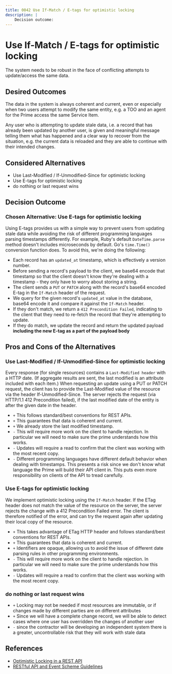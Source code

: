 ```yaml
---
title: 0042 Use If-Match / E-tags for optimistic locking
description: |
    Decision outcome:
---
```

# Use If-Match / E-tags for optimistic locking

The system needs to be robust in the face of conflicting attempts to update/access the same data.

## Desired Outcomes

The data in the system is always coherent and current, even or especially when two users attempt to modify the same entity, e.g. a TOO and an agent for the Prime access the same Service Item.

Any user who is attempting to update stale data, i.e. a record that has already been updated by another user, is given and meaningful message telling them what has happened and a clear way to recover from the situation, e.g. the current data is reloaded and they are able to continue with their intended changes.

## Considered Alternatives

- Use Last-Modified / If-Unmodified-Since for optimistic locking
- Use E-tags for optimistic locking
- do nothing or last request wins

## Decision Outcome

### Chosen Alternative: Use E-tags for optimistic locking

Using E-tags provides us with a simple way to prevent users from updating stale data while avoiding the risk of different programming languages parsing timestamps differently. For example, Ruby's default `DateTime.parse` method doesn't includes microseconds by default. Go's `time.Time()` conversion function does. To avoid this, we're doing the following:

- Each record has an `updated_at` timestamp, which is effectively a version number.
- Before sending a record's payload to the client, we base64 encode that timestamp so that the client doesn't know they're dealing with a timestamp - they only have to worry about storing a string.
- The client sends a `PUT` or `PATCH` along with the record's base64 encoded E-tag in the `If-Match` header of the request.
- We query for the given record's `updated_at` value in the database, base64 encode it and compare it against the `If-Match` header.
- If they don't match, we return a `412 Precondition Failed`, indicating to the client that they need to re-fetch the record that they're attempting to update.
- If they do match, we update the record and return the updated payload **including the new E-tag as a part of the payload body**

## Pros and Cons of the Alternatives

### Use Last-Modified / If-Unmodified-Since for optimistic locking

Every response (for single resources) contains a `Last-Modified header` with a HTTP date. (If aggregate results are sent, the last modified is an attribute included with each item.) When requesting an update using a PUT or PATCH request, the client has to provide the Last-Modified value of the resource via the header If-Unmodified-Since. The server rejects the request (via HTTP/1.1 412 Precondition failed), if the last modified date of the entity is after the given date in the header.

- `+` This follows standard/best conventions for REST APIs.
- `+` This guarantees that data is coherent and current.
- `+` We already store the last modified timestamp.
- `-` This will require more work on the client to handle rejection. In particular we will need to make sure the prime understands how this works.
- `-` Updates will require a read to confirm that the client was working with the most recent copy.
- `-` Different programming languages have different default behavior when dealing with timestamps. This presents a risk since we don't know what language the Prime will build their API client in. This puts even more responsibility on clients of the API to tread carefully.

### Use E-tags for optimistic locking

We implement optimistic locking using the `If-Match` header. If the ETag header does not match the value of the resource on the server, the server rejects the change with a 412 Precondition Failed error. The client is therefore notified of the error, and can try the request again after updating their local copy of the resource.

- `+` This takes advantage of ETag HTTP header and follows standard/best conventions for REST APIs.
- `+` This guarantees that data is coherent and current.
- `+` Identifiers are opaque, allowing us to avoid the issue of different date parsing rules in other programming environments.
- `-` This will require more work on the client to handle rejection. In particular we will need to make sure the prime understands how this works.
- `-` Updates will require a read to confirm that the client was working with the most recent copy.


### do nothing or last request wins

- `+` Locking may not be needed if most resources are immutable, or if changes made by different parties are on different attributes
- `+` Since we will have a complete change record, we will be able to detect cases where one user has overridden the changes of another user
- `-` since the contractor will be developing an independent system there is a greater, uncontrollable risk that they will work with stale data

## References

- [Optimistic Locking in a REST API](https://sookocheff.com/post/api/optimistic-locking-in-a-rest-api/)
- [RESTful API and Event Scheme Guidelines](https://opensource.zalando.com/restful-api-guidelines/index.html#optimistic-locking)
